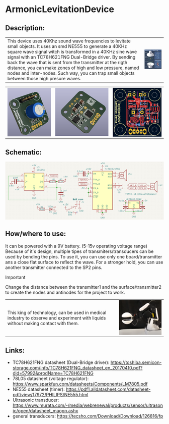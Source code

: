 # ArmonicLevitationDevice

## Description:
<table>
  <tr>
    <td> 
    This device uses 40Khz sound wave frequencies to levitate small objects. 
It uses an smd NE555 to generate a 40KHz square wave signal witch is transformed in a 40KHz sine wave signal with an TC78H621FNG Dual-Bridge driver.
By sending back the wave that is sent from the transmitter at the rigth distance, you can make zones of high and low pressure, named nodes and inter-nodes.
Such way, you can trap small objects between those high presure waves.
    </td>
    <td>
      <img src="https://github.com/Tonikiller10000/ArmonicLevitationDevice/blob/main/LevitationPictures/p1.webp" width = 500 > </td>
  </tr>
</table>


<table>
  <tr>
    <td><img src="https://github.com/Tonikiller10000/ArmonicLevitationDevice/blob/main/LevitationPictures/47.png" ></td>
    <td><img src="https://github.com/Tonikiller10000/ArmonicLevitationDevice/blob/main/LevitationPictures/44.png" ></td>
    <td><img src="https://github.com/Tonikiller10000/ArmonicLevitationDevice/blob/main/LevitationPictures/43.png" ></td>
  </tr>
</table>

## Schematic:
<img src="https://github.com/Tonikiller10000/ArmonicLevitationDevice/blob/main/LevitationPictures/45.png" >


## How/where to use:
It can be powered with a 9V battery. (5-15v operating voltage range) 
Because of it`s design, multiple tipes of transmiters/transducers can be used by bending the pins. 
To use it, you can use only one board/transmitter ans a close flat surface to reflect the wave. 
For a stronger hold, you can use another transmitter connected to the SP2 pins.

> [!IMPORTANT]
> Change the distance between the transmitter1 and the surface/transmitter2 to create the nodes and antinodes for the project to work.

<table>
  <tr>
    <td> 
    This king of technology, can be used in medical industry to observe and experiment with liquids without making contact with them.</td>
    <td><img src="https://github.com/Tonikiller10000/ArmonicLevitationDevice/blob/main/LevitationPictures/p2.png" width= 400></td>
  </tr>
</table>



## Links:
- TC78H621FNG datasheet (Dual-Bridge driver): https://toshiba.semicon-storage.com/info/TC78H621FNG_datasheet_en_20170410.pdf?did=57992&prodName=TC78H621FNG
- 78L05 datasheet (voltage regulator): https://www.sparkfun.com/datasheets/Components/LM7805.pdf
- NE555 datasheet (timer): https://pdf1.alldatasheet.com/datasheet-pdf/view/17972/PHILIPS/NE555.html
- Ultrasonic transducer: https://www.murata.com/-/media/webrenewal/products/sensor/ultrasonic/open/datasheet_maopn.ashx
- general transducers: https://tecsho.com/Download/Download/126816/fp